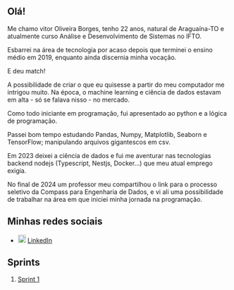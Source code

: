 ## Olá!
Me chamo vitor Oliveira Borges, tenho 22 anos, natural de Araguaína-TO e atualmente curso Análise e Desenvolvimento de Sistemas no IFTO.

Esbarrei na área de tecnologia por acaso depois que terminei o ensino médio em 2019, enquanto ainda discernia minha vocação.

E deu match!

A possibilidade de criar o que eu quisesse a partir do meu computador me intrigou muito. Na época, o machine learning e ciência de dados estavam  em alta - só se falava nisso - no mercado.

Como todo iniciante em programação, fui apresentado ao python e a lógica de programação.

Passei bom tempo estudando Pandas, Numpy, Matplotlib, Seaborn e TensorFlow; manipulando arquivos gigantescos em csv.

Em 2023 deixei a ciência de dados e fui me aventurar nas tecnologias backend nodejs (Typescript, Nestjs, Docker...) que meu atual emprego exigia.

No final de 2024 um professor meu compartilhou o link para o processo seletivo da Compass para Engenharia de Dados, e vi ali uma possibilidade de trabalhar na área em que iniciei minha jornada na programação.

## Minhas redes sociais
<ul>
  <li>
    <img src="https://user-images.githubusercontent.com/30157522/87161827-6cd77380-c29b-11ea-902a-725eeed60745.png" width="18" alt="Linkedin"> 
    <a href="https://www.linkedin.com/in/vitorb0rges/" target="_blank" title="My LinkedIn">LinkedIn</a>
  </li>
</ul>

## Sprints
1. [Sprint 1](./sprint-1/README.md)